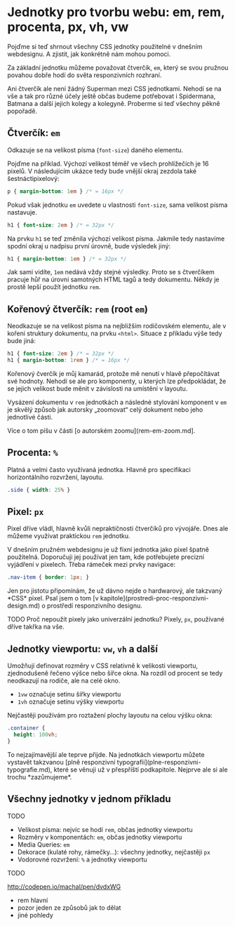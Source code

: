 # Jednotky pro tvorbu webu: em, rem, procenta, px, vh, vw

Pojďme si teď shrnout všechny CSS jednotky použitelné v dnešním webdesignu. A zjistit, jak konkrétně nám mohou pomoci. 

Za základní jednotku můžeme považovat čtverčík, `em`, který se svou pružnou povahou dobře hodí do světa responzivních rozhraní.

Ani čtverčík ale není žádný Superman mezi CSS jednotkami. Nehodí se na vše a tak pro různé účely ještě občas budeme potřebovat i Spidermana, Batmana a další jejich kolegy a kolegyně. Proberme si teď všechny pěkně popořadě.


## Čtverčík: `em`

Odkazuje se na velikost písma (`font-size`) daného elementu. 

Pojďme na příklad. Výchozí velikost téměř ve všech prohlížečích je 16 pixelů. V následujícím ukázce tedy bude vnější okraj zezdola také šestnáctipixelový:

```css
p { margin-bottom: 1em } /* = 16px */
```

Pokud však jednotku `em` uvedete u vlastnosti `font-size`, sama velikost písma nastavuje. 

```css
h1 { font-size: 2em } /* = 32px */
```

Na prvku `h1` se teď změnila výchozí velikost písma. Jakmile tedy nastavíme spodní okraj u nadpisu první úrovně, bude výsledek jiný:

```css
h1 { margin-bottom: 1em } /* = 32px */
```

Jak sami vidíte, `1em` nedává vždy stejné výsledky. Proto se s čtverčíkem pracuje hůř na úrovni samotných HTML tagů a tedy dokumentu. Někdy je prostě lepší použít jednotku `rem`.


## Kořenový čtverčík: `rem` (root `em`)

Neodkazuje se na velikost písma na nejbližším rodičovském elementu, ale v kořeni struktury dokumentu, na prvku `<html>`. Situace z příkladu výše tedy bude jiná:

```css
h1 { font-size: 2em } /* = 32px */
h1 { margin-bottom: 1rem } /* = 16px */
```

Kořenový čverčík je můj kamarád, protože mě nenutí v hlavě přepočítávat své hodnoty. Nehodí se ale pro komponenty, u kterých lze předpokládat, že se jejich velikost bude měnit v závislosti na umístění v layoutu.

Vysázení dokumentu v `rem` jednotkách a následné stylování komponent v `em` je skvělý způsob jak autorsky „zoomovat“ celý dokument nebo jeho jednotlivé části. 

<div class="ebook-only" markdown="1">
Více o tom píšu v části [o autorském zoomu](rem-em-zoom.md].
</div>

## Procenta: `%`

Platná a velmi často využívaná jednotka. Hlavně pro specifikaci horizontálního rozvržení, layoutu.

```css
.side { width: 25% }
```

## Pixel: `px`

Pixel dříve vládl, hlavně kvůli nepraktičnosti čtverčíků pro vývojáře. Dnes ale můžeme využívat praktickou `rem` jednotku. 

V dnešním pružném webdesignu je už fixní jednotka jako pixel špatně použitelná. Doporučuji jej používat jen tam, kde potřebujete precizní vyjádření v pixelech. Třeba rámeček mezi prvky navigace:

```css
.nav-item { border: 1px; }
```

<div class="ebook-only" markdown="1">
Jen pro jistotu připomínám, že už dávno nejde o hardwarový, ale takzvaný *CSS* pixel. Psal jsem o tom [v kapitole](prostredi-proc-responzivni-design.md) o prostředí responzivního designu.
</div>

TODO Proč nepoužít pixely jako univerzální jednotku? Pixely, `px`, používané dříve takřka na vše.

## Jednotky viewportu: `vw`, `vh` a další

Umožňují definovat rozměry v CSS relativně k velikosti viewportu, zjednodušeně řečeno výšce nebo šířce okna. Na rozdíl od procent se tedy neodkazují na rodiče, ale na celé okno.

* `1vw` označuje setinu šířky viewportu
* `1vh` označuje setinu výšky viewportu

Nejčastěji používám pro roztažení plochy layoutu na celou výšku okna:

```css
.container {
  height: 100vh;
}
```

<div class="ebook-only" markdown="1">
To nejzajímavější ale teprve přijde. Na jednotkách viewportu můžete vystavět takzvanou [plně responzivní typografii](plne-responzivni-typografie.md), které se věnuji už v přespříští podkapitole. Nejprve ale si ale trochu *zazůmujeme*.
</div>


## Všechny jednotky v jednom příkladu

TODO

* Velikost písma: nejvíc se hodí `rem`, občas jednotky viewportu
* Rozměry v komponentách: `em`, občas jednotky viewportu
* Media Queries: `em` 
* Dekorace (kulaté rohy, rámečky…):  všechny jednotky, nejčastěji `px`
* Vodorovné rozvržení: `%` a jednotky viewportu

TODO 

http://codepen.io/machal/pen/dvdxWG
- rem hlavní
- pozor jeden ze způsobů jak to dělat
- jiné pohledy
